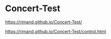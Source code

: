 # Concert-Test
https://rimand.github.io/Concert-Test/

https://rimand.github.io/Concert-Test/control.html
